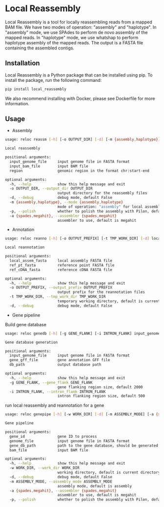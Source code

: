 # Local Reassembly

Local Reassembly is a tool for locally reassembling reads from a mapped BAM file. We have two modes of operation: "assembly" and "haplotype". In "assembly" mode, we use SPAdes to perform de novo assembly of the mapped reads. In "haplotype" mode, we use whatshap to perform haplotype assembly of the mapped reads. The output is a FASTA file containing the assembled contigs.

## Installation

Local Reassembly is a Python package that can be installed using pip. To install the package, run the following command:

```bash
pip install local_reassembly
```

We also recommend installing with Docker, please see Dockerfile for more information.

## Usage

- Assembly

```bash
usage: reloc reassm [-h] [-o OUTPUT_DIR] [-d] [-m {assembly,haplotype}] [-p] [-a {spades,megahit}] input_genome_file input_bam_file region

Local reassembly

positional arguments:
  input_genome_file     input genome file in FASTA format
  input_bam_file        input BAM file
  region                genomic region in the format chr:start-end

optional arguments:
  -h, --help            show this help message and exit
  -o OUTPUT_DIR, --output_dir OUTPUT_DIR
                        output directory for the reassembly files
  -d, --debug           debug mode, default False
  -m {assembly,haplotype}, --mode {assembly,haplotype}
                        mode of operation: "assembly" for local assembly, "haplotype" for haplotype reconstruction
  -p, --polish          whether to polish the assembly with Pilon, default False
  -a {spades,megahit}, --assembler {spades,megahit}
                        assembler to use, default is megahit
```

- Annotation

```bash
usage: reloc reanno [-h] [-o OUTPUT_PREFIX] [-t TMP_WORK_DIR] [-d] local_assem_fasta ref_pt_fasta ref_cDNA_fasta

Local reannotation

positional arguments:
  local_assem_fasta     local assembly FASTA file
  ref_pt_fasta          reference point FASTA file
  ref_cDNA_fasta        reference cDNA FASTA file

optional arguments:
  -h, --help            show this help message and exit
  -o OUTPUT_PREFIX, --output_prefix OUTPUT_PREFIX
                        output prefix for the reannotation files
  -t TMP_WORK_DIR, --tmp_work_dir TMP_WORK_DIR
                        temporary working directory, default is current directory
  -d, --debug           debug mode, default False
```

- Gene pipeline

Build gene database

```bash
usage: reloc genedb [-h] [-g GENE_FLANK] [-i INTRON_FLANK] input_genome_file gene_gff_file db_path

Gene database generation

positional arguments:
  input_genome_file     input genome file in FASTA format
  gene_gff_file         gene annotation GFF file
  db_path               output database path

optional arguments:
  -h, --help            show this help message and exit
  -g GENE_FLANK, --gene_flank GENE_FLANK
                        gene flanking region size, default 2000
  -i INTRON_FLANK, --intron_flank INTRON_FLANK
                        intron flanking region size, default 500
```

 run local reassembly and reannotation for a gene

```bash
usage: reloc genepipe [-h] [-w WORK_DIR] [-d] [-m ASSEMBLY_MODE] [-a {spades,megahit}] [-p] gene_id genome_file gene_db_path bam_file

Gene pipeline

positional arguments:
  gene_id               gene ID to process
  genome_file           input genome file in FASTA format
  gene_db_path          path to the gene database, should be generated by genedb command
  bam_file              input BAM file

optional arguments:
  -h, --help            show this help message and exit
  -w WORK_DIR, --work_dir WORK_DIR
                        working directory, default is current directory
  -d, --debug           debug mode, default False
  -m ASSEMBLY_MODE, --assembly_mode ASSEMBLY_MODE
                        assembly mode, default is assembly
  -a {spades,megahit}, --assembler {spades,megahit}
                        assembler to use, default is megahit
  -p, --polish          whether to polish the assembly with Pilon, default False
```